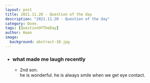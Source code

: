 ```yaml
---
layout: post
title: 2021.11.20 - Question of the day
description: "2021.11.20 - Question of the day" 
category: Done.
tags: [QuestionOfTheDay]
author: Haan
image:
  background: abstract-10.jpg
---
```


* ### what made me laugh recently
  *  2nd son.   
  he is wonderful. he is always smile when we get eye contact. 